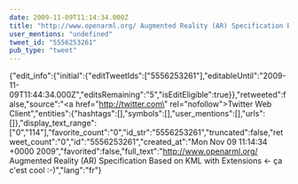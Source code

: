 ```yaml
---
date: 2009-11-09T11:14:34.000Z
title: "http://www.openarml.org/ Augmented Reality (AR) Specification Based on KML with Extensions &lt;- ça c'est cool :-)″"
user_mentions: "undefined"
tweet_id: "5556253261"
pub_type: "tweet"
---
```

{"edit_info":{"initial":{"editTweetIds":["5556253261"],"editableUntil":"2009-11-09T11:44:34.000Z","editsRemaining":"5","isEditEligible":true}},"retweeted":false,"source":"<a href=\"http://twitter.com\" rel=\"nofollow\">Twitter Web Client</a>","entities":{"hashtags":[],"symbols":[],"user_mentions":[],"urls":[]},"display_text_range":["0","114"],"favorite_count":"0","id_str":"5556253261","truncated":false,"retweet_count":"0","id":"5556253261","created_at":"Mon Nov 09 11:14:34 +0000 2009","favorited":false,"full_text":"http://www.openarml.org/ Augmented Reality (AR) Specification Based on KML with Extensions &lt;- ça c'est cool :-)","lang":"fr"}

